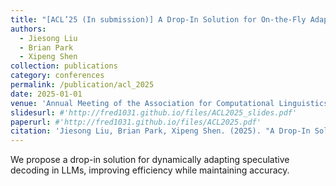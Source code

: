 ```yaml
---
title: "[ACL’25 (In submission)] A Drop-In Solution for On-the-Fly Adaptation of Speculative Decoding in Large Language Models"
authors: 
  - Jiesong Liu
  - Brian Park
  - Xipeng Shen
collection: publications
category: conferences
permalink: /publication/acl_2025
date: 2025-01-01
venue: 'Annual Meeting of the Association for Computational Linguistics (ACL)'
slidesurl: #'http://fred1031.github.io/files/ACL2025_slides.pdf'
paperurl: #'http://fred1031.github.io/files/ACL2025.pdf'
citation: 'Jiesong Liu, Brian Park, Xipeng Shen. (2025). "A Drop-In Solution for On-the-Fly Adaptation of Speculative Decoding in Large Language Models." <i>ACL 2025</i>.'
---
```


We propose a drop-in solution for dynamically adapting speculative decoding in LLMs, improving efficiency while maintaining accuracy.
